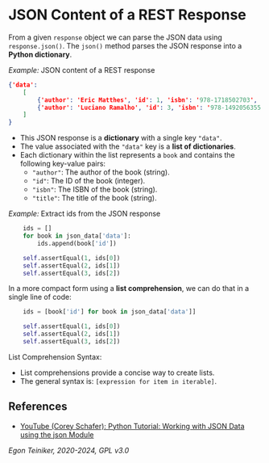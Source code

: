 # JSON Content of a REST Response

From a given `response` object we can parse the JSON data using `response.json()`.
The `json()` method parses the JSON response into a **Python dictionary**.

_Example:_ JSON content of a REST response
```JSON
{'data':
    [
        {'author': 'Eric Matthes', 'id': 1, 'isbn': '978-1718502703', 'title': 'Python Crash Course'}, {'author': 'Brett Slatkin', 'id': 2, 'isbn': '978-0134853987', 'title': 'Effective Python'},
        {'author': 'Luciano Ramalho', 'id': 3, 'isbn': '978-1492056355', 'title': 'Fluent Python'}
    ]
}
```

* This JSON response is a **dictionary** with a single key `"data"`.
* The value associated with the `"data"` key is a **list of dictionaries**.
* Each dictionary within the list represents a `book` and contains the following
    key-value pairs:
    * `"author"`: The author of the book (string).
    * `"id"`: The ID of the book (integer).
    * `"isbn"`: The ISBN of the book (string).
    * `"title"`: The title of the book (string).


_Example:_ Extract ids from the JSON response
```Python
    ids = []
    for book in json_data['data']:
        ids.append(book['id'])

    self.assertEqual(1, ids[0])
    self.assertEqual(2, ids[1])
    self.assertEqual(3, ids[2])
```

In a more compact form using a **list comprehension**, we can do that
in a single line of code:
```Python
    ids = [book['id'] for book in json_data['data']]

    self.assertEqual(1, ids[0])
    self.assertEqual(2, ids[1])
    self.assertEqual(3, ids[2])
```

List Comprehension Syntax:
* List comprehensions provide a concise way to create lists.
* The general syntax is: `[expression for item in iterable]`.


## References

* [YouTube (Corey Schafer): Python Tutorial: Working with JSON Data using the json Module](https://youtu.be/9N6a-VLBa2I?si=9ER0IaVaDoQWmVo9)


*Egon Teiniker, 2020-2024, GPL v3.0*
